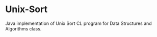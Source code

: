 # Unix-Sort
Java implementation of Unix Sort CL program for Data Structures and Algorithms class.



